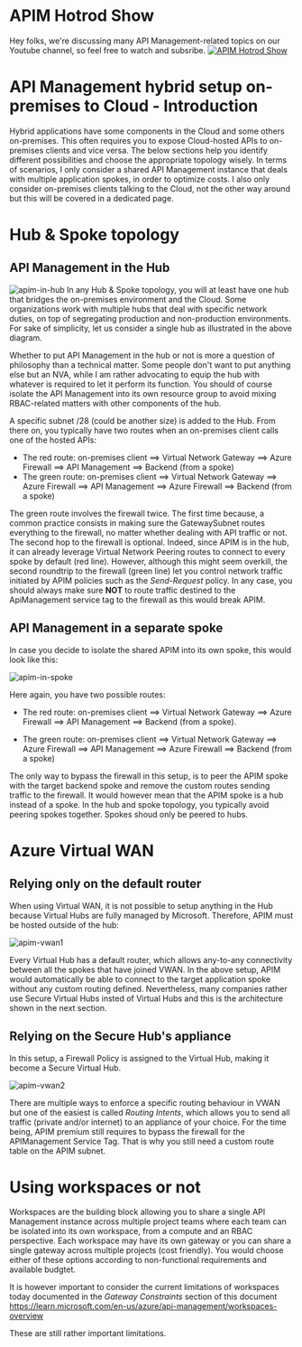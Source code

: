 
# APIM Hotrod Show
Hey folks, we're discussing many API Management-related topics on our Youtube channel, so feel free to watch and subsribe.
[![APIM Hotrod Show](../images/apimhotrodshow.png 'APIM Hotrod Show')](https://www.youtube.com/@APIMHotrod)


# API Management hybrid setup on-premises to Cloud - Introduction
Hybrid applications have some components in the Cloud and some others on-premises. This often requires you to expose Cloud-hosted APIs to on-premises clients and vice versa. The below sections help you identify different possibilities and choose the appropriate topology wisely. In terms of scenarios, I only consider a shared API Management instance that deals with multiple application spokes, in order to optimize costs. I also only consider on-premises clients talking to the Cloud, not the other way around but this will be covered in a dedicated page.

# Hub & Spoke topology

## API Management in the Hub

![apim-in-hub](../images/apim-inhub.png)
In any Hub & Spoke topology, you will at least have one hub that bridges the on-premises environment and the Cloud. Some organizations work with multiple hubs that deal with specific network duties, on top of segregating production and non-production environments. For sake of simplicity, let us consider a single hub as illustrated in the above diagram. 

Whether to put API Management in the hub or not is more a question of philosophy than a technical matter. Some people don't want to put anything else but an NVA, while I am rather advocating to equip the hub with whatever is required to let it perform its function. You should of course isolate the API Management into its own resource group to avoid mixing RBAC-related matters with other components of the hub.

A specific subnet /28 (could be another size) is added to the Hub. From there on, you typically have two routes when an on-premises client calls one of the hosted APIs:

- The red route: on-premises client ==> Virtual Network Gateway ==> Azure Firewall ==> API Management ==> Backend (from a spoke)
- The green route: on-premises client ==> Virtual Network Gateway ==> Azure Firewall ==> API Management ==> Azure Firewall ==> Backend (from a spoke)

The green route involves the firewall twice. The first time because, a common practice consists in making sure the GatewaySubnet routes everything to the firewall, no matter whether dealing with API traffic or not. The second hop to the firewall is optional. Indeed, since APIM is in the hub, it can already leverage Virtual Network Peering routes to connect to every spoke by default (red line). However, although this might seem overkill, the second roundtrip to the firewall (green line) let you control network traffic initiated by APIM policies such as the *Send-Request* policy. In any case, you should always make sure **NOT** to route traffic destined to the ApiManagement service tag to the firewall as this would break APIM. 


## API Management in a separate spoke
In case you decide to isolate the shared APIM into its own spoke, this would look like this:

![apim-in-spoke](../images/apim-in-spoke.png)

Here again, you have two possible routes:

- The red route: on-premises client ==> Virtual Network Gateway ==> Azure Firewall ==> API Management ==> Backend (from a spoke). 

- The green route: on-premises client ==> Virtual Network Gateway ==> Azure Firewall ==> API Management ==> Azure Firewall ==> Backend (from a spoke)

The only way to bypass the firewall in this setup, is to peer the APIM spoke with the target backend spoke and remove the custom routes sending traffic to the firewall. It would however mean that the APIM spoke is a hub instead of a spoke. In the hub and spoke topology, you typically avoid peering spokes together. Spokes shoud only be peered to hubs.

# Azure Virtual WAN

## Relying only on the default router
When using Virtual WAN, it is not possible to setup anything in the Hub because Virtual Hubs are fully managed by Microsoft. Therefore, APIM must be hosted outside of the hub:

![apim-vwan1](../images/apim-vwan1.png)

Every Virtual Hub has a default router, which allows any-to-any connectivity between all the spokes that have joined VWAN. In the above setup, APIM would automatically be able to connect to the target application spoke without any custom routing defined. Nevertheless, many companies rather use Secure Virtual Hubs insted of Virtual Hubs and this is the architecture shown in the next section.

## Relying on the Secure Hub's appliance 

In this setup, a Firewall Policy is assigned to the Virtual Hub, making it become a Secure Virtual Hub.

![apim-vwan2](../images/apim-vwan2.png)

There are multiple ways to enforce a specific routing behaviour in VWAN but one of the easiest is called *Routing Intents*, which allows you to send all traffic (private and/or internet) to an appliance of your choice. For the time being, APIM premium still requires to bypass the firewall for the APIManagement Service Tag. That is why you still need a custom route table on the APIM subnet. 

# Using workspaces or not
Workspaces are the building block allowing you to share a single API Management instance across multiple project teams where each team can be isolated into its own workspace, from a compute and an RBAC perspective. Each workspace may have its own gateway or you can share a single gateway across multiple projects (cost friendly). You would choose either of these options according to non-functional requirements and available budgtet.

It is however important to consider the current limitations of workspaces today documented in the *Gateway Constraints* section of this document https://learn.microsoft.com/en-us/azure/api-management/workspaces-overview

These are still rather important limitations.
